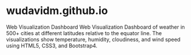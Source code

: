 # wudavidm.github.io
Web Visualization Dashboard
Web Visualization Dashboard of weather in 500+ cities at different latitudes relative to the equator line. The visualizations show temperature, humidity, cloudiness, and wind speed using HTML5, CSS3, and Bootstrap4.
